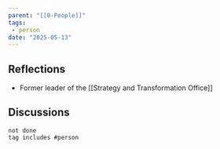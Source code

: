 ```yaml
---
parent: "[[0-People]]"
tags:
 - person
date: "2025-05-13"
---
```

## Reflections
* Former leader of the [[Strategy and Transformation Office]]
## Discussions
```tasks
not done
tag includes #person
```

